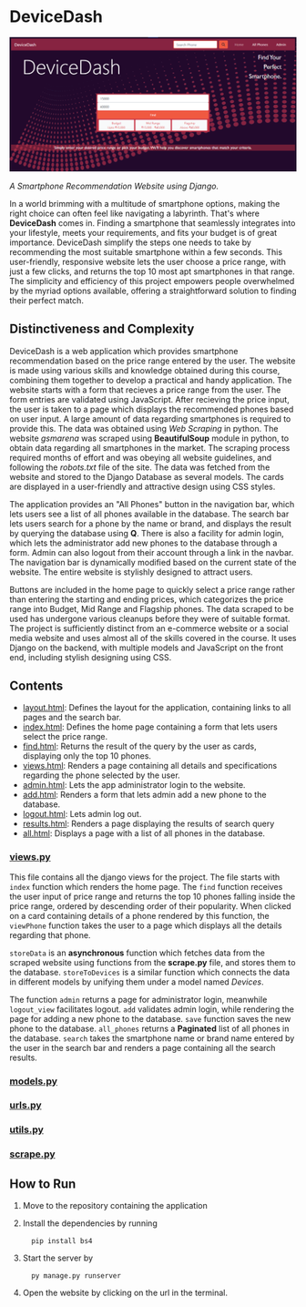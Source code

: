# DeviceDash

![home](tech/devicedash/static/screenshots/home.png)

 _A Smartphone Recommendation Website using Django._

In a world brimming with a multitude of smartphone options, making the right choice can often feel like navigating a labyrinth. That's where **DeviceDash** comes in.
Finding a smartphone that seamlessly integrates into your lifestyle, meets your requirements, and fits your budget is of great importance. DeviceDash simplify the steps one needs to take by recommending the most suitable smartphone within a few seconds. This user-friendly, responsive website lets the user choose a price range, with just a few clicks, and returns the top 10 most apt smartphones in that range. The simplicity and efficiency of this project empowers people overwhelmed by the myriad options available, offering a straightforward solution to finding their perfect match.


## Distinctiveness and Complexity

DeviceDash is a web application which provides smartphone recommendation based on the price range entered by the user. The website is made using various skills and knowledge obtained during this course, combining them together to develop a practical and handy application. The website starts with a form that recieves a price range from the user. The form entries are validated using JavaScript. After recieving the price input, the user is taken to a page which displays the recommended phones based on user input. A large amount of data regarding smartphones is required to provide this. The data was obtained using *Web Scraping* in python. The website _gsmarena_ was scraped using **BeautifulSoup** module in python, to obtain data regarding all smartphones in the market. The scraping process required months of effort and was obeying all website guidelines, and following the *robots.txt* file of the site. The data was fetched from the website and stored to the Django Database as several models. The cards are displayed in a user-friendly and attractive design using CSS styles.

The application provides an "All Phones" button in the navigation bar, which lets users see a list of all phones available in the database. The search bar lets users search for a phone by the name or brand, and displays the result by querying the database using **Q**. There is also a facility for admin login, which lets the administrator add new phones to the database through a form. Admin can also logout from their account through a link in the navbar. The navigation bar is dynamically modified based on the current state of the website. The entire website is stylishly designed to attract users.

Buttons are included in the home page to quickly select a price range rather than entering the starting and ending prices, which categorizes the price range into Budget, Mid Range and Flagship phones. The data scraped to be used has undergone various cleanups before they were of suitable format. The project is sufficiently distinct from an e-commerce website or a social media website and uses almost all of the skills covered in the course. It uses Django on the backend, with multiple models and JavaScript on the front end, including stylish designing using CSS. 
 
 ## Contents

* [layout.html](tech/devicedash/templates/devicedash/layout.html): Defines the layout for the application, containing links to all pages and the search bar.
* [index.html](tech/devicedash/templates/devicedash/index.html): Defines the home page containing a form that lets users select the price range.
* [find.html](tech/devicedash/templates/devicedash/find.html): Returns the result of the query by the user as cards, displaying only the top 10 phones.
* [views.html](tech/devicedash/templates/devicedash/views.html): Renders a page containing all details and specifications regarding the phone selected by the user.
* [admin.html](tech/devicedash/templates/devicedash/admin.html): Lets the app administrator login to the website.
* [add.html](tech/devicedash/templates/devicedash/add.html): Renders a form that lets admin add a new phone to the database.
* [logout.html](tech/devicedash/templates/devicedash/logout.html): Lets admin log out.
* [results.html](tech/devicedash/templates/devicedash/results.html): Renders a page displaying the results of search query
* [all.html](tech/devicedash/templates/devicedash/all.html): Displays a page with a list of all phones in the database.


### [views.py](tech/devicedash/views.py)

This file contains all the django views for the project. The file starts with `index` function which renders the home page. The `find` function receives the user input of price range and returns the top 10 phones falling inside the price range, ordered by descending order of their popularity. When clicked on a card containing details of a phone rendered by this function, the `viewPhone` function takes the user to a page which displays all the details regarding that phone.

`storeData` is an **asynchronous** function which fetches data from the scraped website using functions from the **scrape.py** file, and stores them to the database. `storeToDevices` is a similar function which connects the data in different models by unifying them under a model named _Devices_.

The function `admin` returns a page for administrator login, meanwhile `logout_view` facilitates logout. `add` validates admin login, while rendering the page for adding a new phone to the database. `save` function saves the new phone to the database. `all_phones` returns a **Paginated** list of all phones in the database. `search` takes the smartphone name or brand name entered by the user in the search bar and renders a page containing all the search results.


### [models.py](tech/devicedash/models.py)
### [urls.py](tech/devicedash/urls.py)
### [utils.py](tech/devicedash/utils.py)
### [scrape.py](tech/devicedash/scrape.py)

## How to Run

1. Move to the repository containing the application
2. Install the dependencies by running

         pip install bs4

2. Start the server by
      
         py manage.py runserver

3. Open the website by clicking on the url in the terminal.

